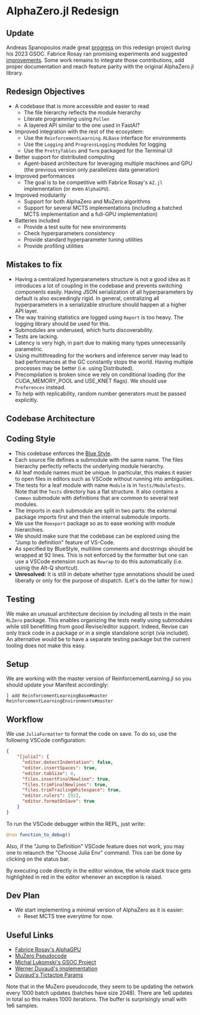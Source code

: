 # AlphaZero.jl Redesign

## Update

Andreas Spanopoulos made great [progress](https://github.com/AndrewSpano/AlphaZero.jl/tree/dev/redesign) on this redesign project during his 2023 GSOC. Fabrice Rosay ran promising experiments and suggested [improvements](https://github.com/jonathan-laurent/AlphaZero.jl/issues/217). Some work remains to integrate those contributions, add proper documentation and reach feature parity with the original AlphaZero.jl library.

## Redesign Objectives

- A codebase that is more accessible and easier to read
  - The file hierarchy reflects the module hierarchy
  - Literate programming using `Pollen`
  - A layered API similar to the one used in FastAI?
- Improved integration with the rest of the ecosystem:
  - Use the `ReinforcementLearning.RLBase` interface for environments
  - Use the `Logging` and `ProgressLogging` modules for logging
  - Use the `PrettyTables` and `Term` packaged for the Terminal UI
- Better support for distributed computing
  - Agent-based architecture for leveraging multiple machines and GPU (the previous version only parallelizes data generation)
- Improved performances
  - The goal is to be competitive with Fabrice Rosay's `AZ.jl` implementation (or even `AlphaGPU`).
- Improved modularity
  - Support for both AlphaZero and MuZero algorithms
  - Support for several MCTS implementations (including a batched MCTS implementation and a full-GPU implementation)
- Batteries included
  - Provide a test suite for new environments
  - Check hyperparameters consistency
  - Provide standard hyperparameter tuning utilities
  - Provide profiling utilities

## Mistakes to fix

- Having a centralized hyperparameters structure is not a good idea as it introduces a lot of coupling in the codebase and prevents switching components easily. Having JSON serialization of all hyperparameters by default is also exceedingly rigid. In general, centralizing all hyperparameters in a serializable structure should happen at a higher API layer.
- The way training statistics are logged using `Report` is too heavy. The logging library should be used for this.
- Submodules are underused, which hurts discoverability.
- Tests are lacking.
- Latency is very high, in part due to making many types unnecessarily parametric.
- Using multithreading for the workers and inference server may lead to bad performances at the GC constantly stops the world. Having multiple processes may be better (i.e. using Distributed).
- Precompilation is broken since we rely on conditional loading (for the CUDA_MEMORY_POOL and USE_KNET flags). We should use `Preferences` instead.
- To help with replicability, random number generators must be passed explicitly.

## Codebase Architecture

## Coding Style

- This codebase enforces the [Blue Style](https://github.com/invenia/BlueStyle).
- Each source file defines a submodule with the same name. The files hierarchy perfectly reflects the underlying module hierarchy.
- All leaf module names must be unique. In particular, this makes it easier to open files in editors such as VSCode without running into ambiguities.
- The tests for a leaf module with name `Module` is in `Tests/ModuleTests`. Note that the `Tests` directory has a flat structure. It also contains a `Common` submodule with definitions that are common to several test modules.
- The imports in each submodule are split in two parts: the external package imports first and then the internal submodule imports.
- We use the `Reexport` package so as to ease working with module hierarchies.
- We should make sure that the codebase can be explored using the "Jump to definition" feature of VS-Code.
- As specified by BlueStyle, multiline comments and docstrings should be wrapped at 92 lines. This is not enforced by the formatter but one can use a VSCode extension such as `Rewrap` to do this automatically (i.e. usinig the Alt-Q shortcut).
- **Unresolved:** It is still in debate whether type annotations should be used liberally or only for the purpose of dispatch. (Let's do the latter for now.)

## Testing

We make an unusual architecture decision by including all tests in the main `RLZero` package. This enables organizing the tests neatly using submodules while still benefitting from good Revise/editor support. Indeed, Revise can only track code in a package or in a single standalone script (via includet). An alternative would be to have a separate testing package but the current tooling does not make this easy.

## Setup

We are working with the master version of ReinforcementLearning.jl so you should update your Manifest accordingly:

```
] add ReinforcementLearningBase#master ReinforcementLearningEnvironments#master
```

## Workflow

We use `JuliaFormatter` to format the code on save. To do so, use the following VSCode configuration:

```json
{
    "[julia]": {
      "editor.detectIndentation": false,
      "editor.insertSpaces": true,
      "editor.tabSize": 4,
      "files.insertFinalNewline": true,
      "files.trimFinalNewlines": true,
      "files.trimTrailingWhitespace": true,
      "editor.rulers": [92],
      "editor.formatOnSave": true
    }
}
```

To run the VSCode debugger within the REPL, just write:

```julia
@run function_to_debug()
```

Also, if the "Jump to Definition" VSCode feature does not work, you may one to relaunch the "Choose Julia Env" command. This can be done by clicking on the status bar.

By executing code directly in the editor window, the whole stack trace gets highlighted in red in the editor whenever an exception is raised.

## Dev Plan

- We start implementing a minimal version of AlphaZero as it is easier:
  - Reset MCTS tree everytime for now.

## Useful Links

- [Fabrice Rosay's AlphaGPU](https://github.com/fabricerosay/AlphaGPU)
- [MuZero Pseudocode](https://arxiv.org/src/1911.08265v2/anc/pseudocode.py)
- [Michal Lukomski's GSOC Project](https://github.com/michelangelo21/MuZero)
- [Werner Duvaud's implementation](https://github.com/werner-duvaud/muzero-general)
- [Duvaud's Tictactoe Params](https://github.com/werner-duvaud/muzero-general/blob/master/games/tictactoe.py)

Note that in the MuZero pseudocode, they seem to be updating the network every 1000 batch updates (batches have size 2048). There are 1e6 updates in total so this makes 1000 iterations. The buffer is surprisingly small with 1e6 samples.

